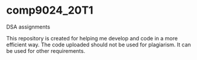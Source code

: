 # comp9024_20T1
DSA assignments


This repository is created for helping me develop and code in a more efficient way. 
The code uploaded should not be used for plagiarism. It can be used for other requirements.
